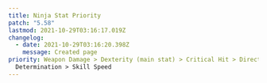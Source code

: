 ```yaml
---
title: Ninja Stat Priority
patch: "5.58"
lastmod: 2021-10-29T03:16:17.019Z
changelog:
  - date: 2021-10-29T03:16:20.398Z
    message: Created page
priority: Weapon Damage > Dexterity (main stat) > Critical Hit > Direct Hit >
  Determination > Skill Speed
---
```

